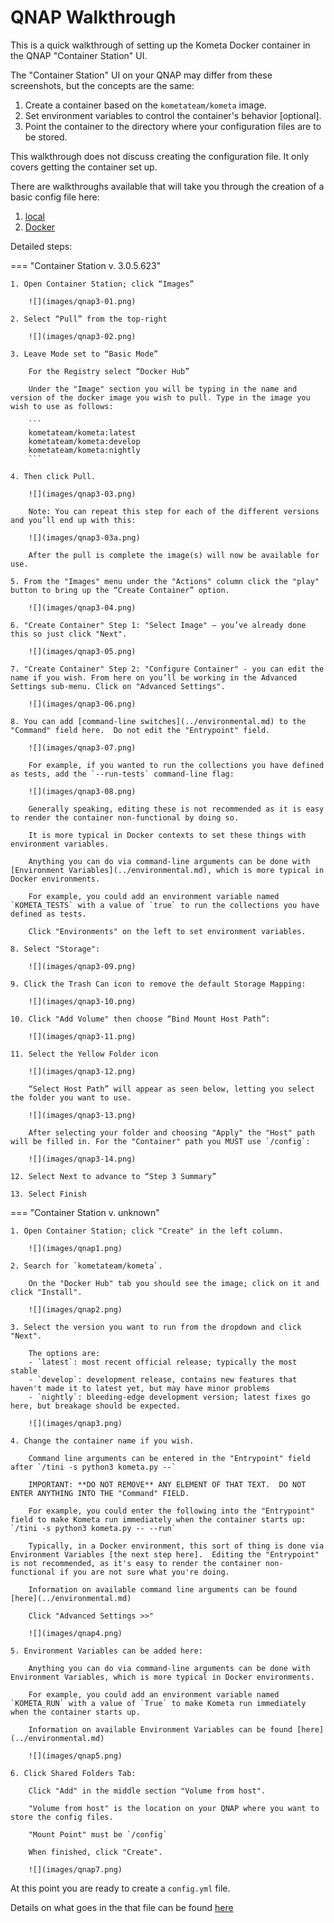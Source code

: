 # QNAP Walkthrough

This is a quick walkthrough of setting up the Kometa Docker container in the QNAP "Container Station" UI.

The "Container Station" UI on your QNAP may differ from these screenshots, but the concepts are the same:

1. Create a container based on the `kometateam/kometa` image.
2. Set environment variables to control the container's behavior [optional].
3. Point the container to the directory where your configuration files are to be stored.

This walkthrough does not discuss creating the configuration file.  It only covers getting the container set up.

There are walkthroughs available that will take you through the creation of a basic config file here:

1. [local](../install/local.md)
2. [Docker](../install/docker.md)

Detailed steps:

=== "Container Station v. 3.0.5.623"

    1. Open Container Station; click “Images”
    
        ![](images/qnap3-01.png) 
    
    2. Select “Pull” from the top-right
    
        ![](images/qnap3-02.png) 
    
    3. Leave Mode set to “Basic Mode”
       
        For the Registry select “Docker Hub”
           
        Under the "Image" section you will be typing in the name and version of the docker image you wish to pull. Type in the image you wish to use as follows:
    
        ```
        kometateam/kometa:latest
        kometateam/kometa:develop
        kometateam/kometa:nightly
        ```

    4. Then click Pull.
    
        ![](images/qnap3-03.png) 
    
        Note: You can repeat this step for each of the different versions and you’ll end up with this:
    
        ![](images/qnap3-03a.png) 
    
        After the pull is complete the image(s) will now be available for use.
    
    5. From the "Images" menu under the "Actions" column click the "play" button to bring up the “Create Container” option.
    
        ![](images/qnap3-04.png) 
    
    6. "Create Container" Step 1: "Select Image" – you’ve already done this so just click "Next". 
    
        ![](images/qnap3-05.png) 
    
    7. "Create Container" Step 2: "Configure Container" - you can edit the name if you wish. From here on you’ll be working in the Advanced Settings sub-menu. Click on "Advanced Settings".
    
        ![](images/qnap3-06.png) 
    
    8. You can add [command-line switches](../environmental.md) to the "Command" field here.  Do not edit the "Entrypoint" field.
    
        ![](images/qnap3-07.png) 
    
        For example, if you wanted to run the collections you have defined as tests, add the `--run-tests` command-line flag:
    
        ![](images/qnap3-08.png) 
    
        Generally speaking, editing these is not recommended as it is easy to render the container non-functional by doing so.
    
        It is more typical in Docker contexts to set these things with environment variables.
    
        Anything you can do via command-line arguments can be done with [Environment Variables](../environmental.md), which is more typical in Docker environments.
    
        For example, you could add an environment variable named `KOMETA_TESTS` with a value of `true` to run the collections you have defined as tests.
    
        Click "Environments" on the left to set environment variables.
    
    8. Select "Storage":
    
        ![](images/qnap3-09.png) 
    
    9. Click the Trash Can icon to remove the default Storage Mapping:
    
        ![](images/qnap3-10.png) 
    
    10. Click "Add Volume" then choose “Bind Mount Host Path”:
    
        ![](images/qnap3-11.png) 
    
    11. Select the Yellow Folder icon
    
        ![](images/qnap3-12.png) 
    
        “Select Host Path” will appear as seen below, letting you select the folder you want to use. 
    
        ![](images/qnap3-13.png) 
    
        After selecting your folder and choosing "Apply" the "Host" path will be filled in. For the "Container" path you MUST use `/config`:
    
        ![](images/qnap3-14.png)
    
    12. Select Next to advance to “Step 3 Summary”
    
    13. Select Finish

=== "Container Station v. unknown"

    1. Open Container Station; click "Create" in the left column.
    
        ![](images/qnap1.png)

    2. Search for `kometateam/kometa`.

        On the "Docker Hub" tab you should see the image; click on it and click "Install".
        
        ![](images/qnap2.png)

    3. Select the version you want to run from the dropdown and click "Next".

        The options are:
        - `latest`: most recent official release; typically the most stable
        - `develop`: development release, contains new features that haven't made it to latest yet, but may have minor problems
        - `nightly`: bleeding-edge development version; latest fixes go here, but breakage should be expected.

        ![](images/qnap3.png)

    4. Change the container name if you wish.

        Command line arguments can be entered in the "Entrypoint" field after `/tini -s python3 kometa.py --`  

        IMPORTANT: **DO NOT REMOVE** ANY ELEMENT OF THAT TEXT.  DO NOT ENTER ANYTHING INTO THE "Command" FIELD.

        For example, you could enter the following into the "Entrypoint" field to make Kometa run immediately when the container starts up: `/tini -s python3 kometa.py -- --run`

        Typically, in a Docker environment, this sort of thing is done via Environment Variables [the next step here].  Editing the "Entrypoint" is not recommended, as it's easy to render the container non-functional if you are not sure what you're doing.

        Information on available command line arguments can be found [here](../environmental.md)

        Click "Advanced Settings >>"

        ![](images/qnap4.png)

    5. Environment Variables can be added here:

        Anything you can do via command-line arguments can be done with Environment Variables, which is more typical in Docker environments.

        For example, you could add an environment variable named `KOMETA_RUN` with a value of `True` to make Kometa run immediately when the container starts up.

        Information on available Environment Variables can be found [here](../environmental.md)

        ![](images/qnap5.png)

    6. Click Shared Folders Tab:

        Click "Add" in the middle section "Volume from host".

        "Volume from host" is the location on your QNAP where you want to store the config files.

        "Mount Point" must be `/config`

        When finished, click "Create".

        ![](images/qnap7.png)


At this point you are ready to create a `config.yml` file.

Details on what goes in the that file can be found [here](../../config/overview.md)
